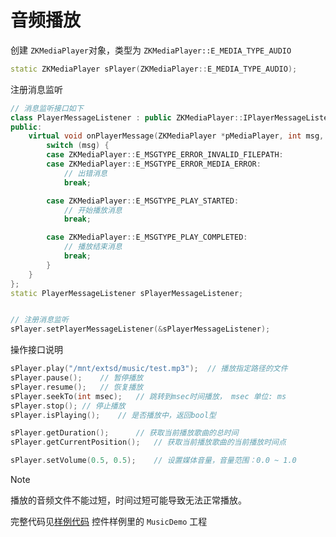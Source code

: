 # 音频播放

创建 `ZKMediaPlayer`对象，类型为 `ZKMediaPlayer::E_MEDIA_TYPE_AUDIO`
```c++
static ZKMediaPlayer sPlayer(ZKMediaPlayer::E_MEDIA_TYPE_AUDIO);
```

注册消息监听
```c++
// 消息监听接口如下
class PlayerMessageListener : public ZKMediaPlayer::IPlayerMessageListener {
public:
    virtual void onPlayerMessage(ZKMediaPlayer *pMediaPlayer, int msg, void *pMsgData) {
        switch (msg) {
        case ZKMediaPlayer::E_MSGTYPE_ERROR_INVALID_FILEPATH:
        case ZKMediaPlayer::E_MSGTYPE_ERROR_MEDIA_ERROR:
            // 出错消息
            break;

        case ZKMediaPlayer::E_MSGTYPE_PLAY_STARTED:
            // 开始播放消息
            break;

        case ZKMediaPlayer::E_MSGTYPE_PLAY_COMPLETED:
            // 播放结束消息
            break;
        }
    }
};
static PlayerMessageListener sPlayerMessageListener;


// 注册消息监听
sPlayer.setPlayerMessageListener(&sPlayerMessageListener);
```
操作接口说明
```c++
sPlayer.play("/mnt/extsd/music/test.mp3");	// 播放指定路径的文件
sPlayer.pause();	// 暂停播放
sPlayer.resume();	// 恢复播放
sPlayer.seekTo(int msec);	// 跳转到msec时间播放， msec 单位: ms
sPlayer.stop();	// 停止播放
sPlayer.isPlaying();	// 是否播放中，返回bool型

sPlayer.getDuration();		// 获取当前播放歌曲的总时间
sPlayer.getCurrentPosition();	// 获取当前播放歌曲的当前播放时间点

sPlayer.setVolume(0.5, 0.5);	// 设置媒体音量，音量范围：0.0 ~ 1.0
```

> [!Note]
> 播放的音频文件不能过短，时间过短可能导致无法正常播放。

完整代码见[样例代码](demo_download#demo_download.md) 控件样例里的 `MusicDemo` 工程